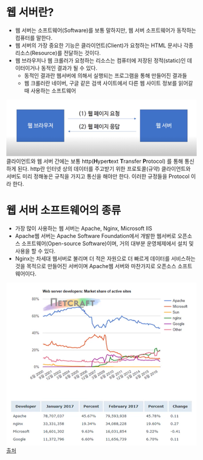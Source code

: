 # 웹 서버란?
* 웹 서버는 소프트웨어(Software)를 보통 말하지만, 웹 서버 소프트웨어가 동작하는 컴퓨터를 말한다.
* 웹 서버의 가장 중요한 기능은 클라이언트(Client)가 요청하는 HTML 문서나 각종 리소스(Resource)를 전달하는 것이다.
* 웹 브라우저나 웹 크롤러가 요청하는 리소스는 컴퓨터에 저장된 정적(static)인 데이터이거나 동적인 결과가 될 수 있다.
    * 동적인 결과란 웹서버에 의해서 실행되는 프로그램을 통해 만들어진 결과들
    * 웹 크롤러란 네이버, 구글 같은 검색 사이트에서 다른 웹 사이트 정보를 읽어갈 때 사용하는 소프트웨어 

![웹브라우저와웹서버](./웹브라우저와웹서버.png)
클라이언트와 웹 서버 간에는 보통 http(**H**yper**t**ext **T**ransfer **P**rotocol) 를 통해 통신하게 된다.
http란 인터넷 상의 데이터를 주고받기 위한 프로토콜(규약)
클라이언트와 서버도 미리 정해놓은 규칙을 가지고 통신을 해야만 한다. 이러한 규정들을 Protocol 이라 한다.

# 웹 서버 소프트웨어의 종류

* 가장 많이 사용하는 웹 서버는 Apache, Nginx, Microsoft IIS
* Apache웹 서버는 Apache Software Foundation에서 개발한 웹서버로 오픈소스 소프트웨어(Open-source Software)이며, 거의 대부분 운영체제에서 설치 및 사용을 할 수 있다.
* Nginx는 차세대 웹서버로 불리며 더 적은 자원으로 더 빠르게 데이터를 서비스하는 것을 목적으로 만들어진 서버이며 Apache웹 서버와 마찬가지로 오픈소스 소프트웨어이다.

![2017년기준웹서버점유율](./2017년기준웹서버점유율.png)  
[출처](http://news.netcraft.com/archives/2017/02/27/february-2017-web-server-survey.html)
